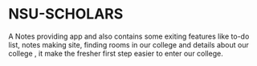 # NSU-SCHOLARS
A Notes providing app and also contains some exiting features like to-do list, notes making site, finding rooms in our college and details about our college , it make the fresher first step easier to enter our college.
